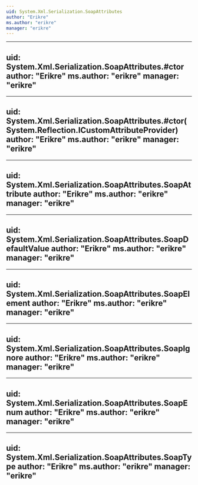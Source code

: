 ```yaml
---
uid: System.Xml.Serialization.SoapAttributes
author: "Erikre"
ms.author: "erikre"
manager: "erikre"
---
```


---
uid: System.Xml.Serialization.SoapAttributes.#ctor
author: "Erikre"
ms.author: "erikre"
manager: "erikre"
---

---
uid: System.Xml.Serialization.SoapAttributes.#ctor(System.Reflection.ICustomAttributeProvider)
author: "Erikre"
ms.author: "erikre"
manager: "erikre"
---

---
uid: System.Xml.Serialization.SoapAttributes.SoapAttribute
author: "Erikre"
ms.author: "erikre"
manager: "erikre"
---

---
uid: System.Xml.Serialization.SoapAttributes.SoapDefaultValue
author: "Erikre"
ms.author: "erikre"
manager: "erikre"
---

---
uid: System.Xml.Serialization.SoapAttributes.SoapElement
author: "Erikre"
ms.author: "erikre"
manager: "erikre"
---

---
uid: System.Xml.Serialization.SoapAttributes.SoapIgnore
author: "Erikre"
ms.author: "erikre"
manager: "erikre"
---

---
uid: System.Xml.Serialization.SoapAttributes.SoapEnum
author: "Erikre"
ms.author: "erikre"
manager: "erikre"
---

---
uid: System.Xml.Serialization.SoapAttributes.SoapType
author: "Erikre"
ms.author: "erikre"
manager: "erikre"
---
